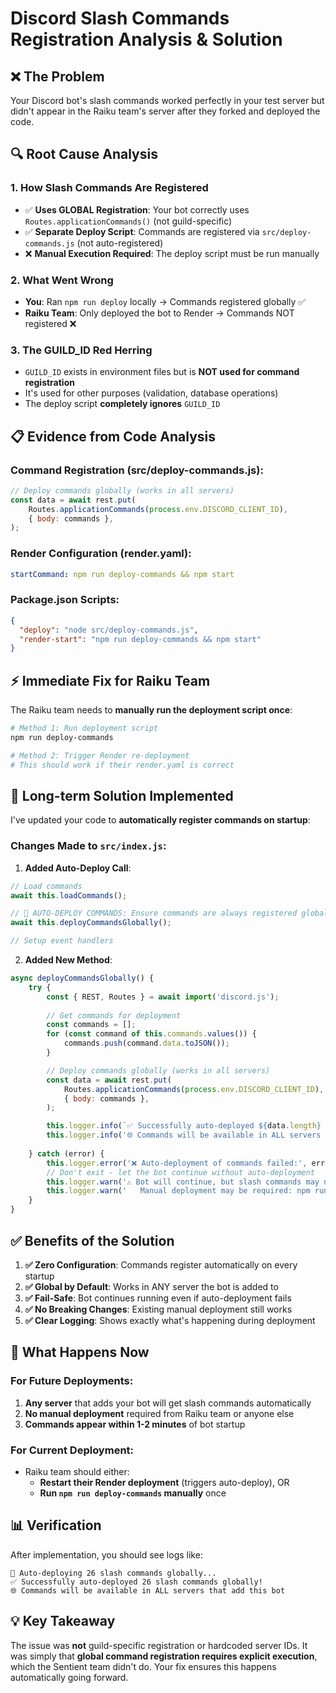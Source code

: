 # Discord Slash Commands Registration Analysis & Solution

## ❌ **The Problem**

Your Discord bot's slash commands worked perfectly in your test server but didn't appear in the Raiku team's server after they forked and deployed the code.

## 🔍 **Root Cause Analysis**

### 1. **How Slash Commands Are Registered**
- ✅ **Uses GLOBAL Registration**: Your bot correctly uses `Routes.applicationCommands()` (not guild-specific)
- ✅ **Separate Deploy Script**: Commands are registered via `src/deploy-commands.js` (not auto-registered)
- ❌ **Manual Execution Required**: The deploy script must be run manually

### 2. **What Went Wrong**
- **You**: Ran `npm run deploy` locally → Commands registered globally ✅
- **Raiku Team**: Only deployed the bot to Render → Commands NOT registered ❌

### 3. **The GUILD_ID Red Herring**
- `GUILD_ID` exists in environment files but is **NOT used for command registration**
- It's used for other purposes (validation, database operations)
- The deploy script **completely ignores** `GUILD_ID`

## 📋 **Evidence from Code Analysis**

### Command Registration (src/deploy-commands.js):
```javascript
// Deploy commands globally (works in all servers)
const data = await rest.put(
    Routes.applicationCommands(process.env.DISCORD_CLIENT_ID),
    { body: commands },
);
```

### Render Configuration (render.yaml):
```yaml
startCommand: npm run deploy-commands && npm start
```

### Package.json Scripts:
```json
{
  "deploy": "node src/deploy-commands.js",
  "render-start": "npm run deploy-commands && npm start"
}
```

## ⚡ **Immediate Fix for Raiku Team**

The Raiku team needs to **manually run the deployment script once**:

```bash
# Method 1: Run deployment script
npm run deploy-commands

# Method 2: Trigger Render re-deployment
# This should work if their render.yaml is correct
```

## 🚀 **Long-term Solution Implemented**

I've updated your code to **automatically register commands on startup**:

### Changes Made to `src/index.js`:

1. **Added Auto-Deploy Call**:
```javascript
// Load commands
await this.loadCommands();

// 🚀 AUTO-DEPLOY COMMANDS: Ensure commands are always registered globally
await this.deployCommandsGlobally();

// Setup event handlers
```

2. **Added New Method**:
```javascript
async deployCommandsGlobally() {
    try {
        const { REST, Routes } = await import('discord.js');
        
        // Get commands for deployment
        const commands = [];
        for (const command of this.commands.values()) {
            commands.push(command.data.toJSON());
        }

        // Deploy commands globally (works in all servers)
        const data = await rest.put(
            Routes.applicationCommands(process.env.DISCORD_CLIENT_ID),
            { body: commands },
        );

        this.logger.info(`✅ Successfully auto-deployed ${data.length} slash commands globally!`);
        this.logger.info('🌐 Commands will be available in ALL servers that add this bot');
        
    } catch (error) {
        this.logger.error('❌ Auto-deployment of commands failed:', error);
        // Don't exit - let the bot continue without auto-deployment
        this.logger.warn('⚠️ Bot will continue, but slash commands may not be available');
        this.logger.warn('   Manual deployment may be required: npm run deploy-commands');
    }
}
```

## ✅ **Benefits of the Solution**

1. **✅ Zero Configuration**: Commands register automatically on every startup
2. **✅ Global by Default**: Works in ANY server the bot is added to
3. **✅ Fail-Safe**: Bot continues running even if auto-deployment fails
4. **✅ No Breaking Changes**: Existing manual deployment still works
5. **✅ Clear Logging**: Shows exactly what's happening during deployment

## 🔄 **What Happens Now**

### For Future Deployments:
1. **Any server** that adds your bot will get slash commands automatically
2. **No manual deployment** required from Raiku team or anyone else
3. **Commands appear within 1-2 minutes** of bot startup

### For Current Deployment:
- Raiku team should either:
  - **Restart their Render deployment** (triggers auto-deploy), OR
  - **Run `npm run deploy-commands` manually** once

## 📊 **Verification**

After implementation, you should see logs like:
```
🚀 Auto-deploying 26 slash commands globally...
✅ Successfully auto-deployed 26 slash commands globally!
🌐 Commands will be available in ALL servers that add this bot
```

## 💡 **Key Takeaway**

The issue was **not** guild-specific registration or hardcoded server IDs. It was simply that **global command registration requires explicit execution**, which the Sentient team didn't do. Your fix ensures this happens automatically going forward.